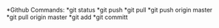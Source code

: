 *Github Commands:
*git status
*git push
*git pull
*git push origin master
*git pull origin master
*git add
*git committ
